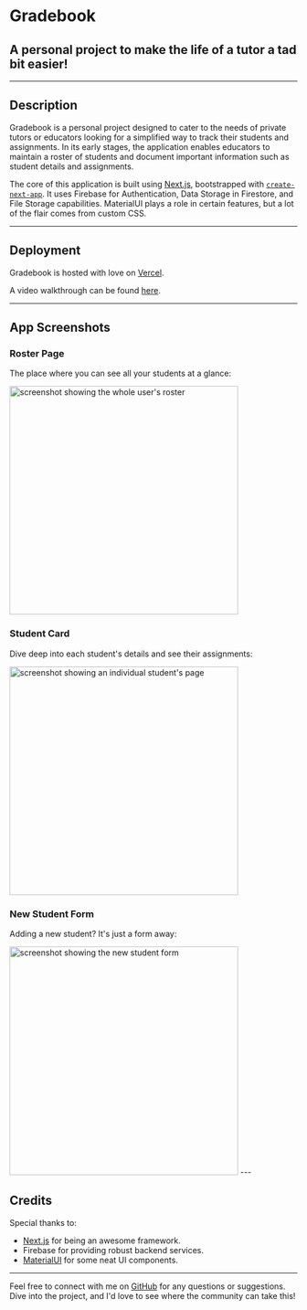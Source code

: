 # Gradebook
## A personal project to make the life of a tutor a tad bit easier!

---

## Description
Gradebook is a personal project designed to cater to the needs of private tutors or educators looking for a simplified way to track their students and assignments. In its early stages, the application enables educators to maintain a roster of students and document important information such as student details and assignments.

The core of this application is built using [Next.js](https://nextjs.org/), bootstrapped with [`create-next-app`](https://github.com/vercel/next.js/tree/canary/packages/create-next-app). It uses Firebase for Authentication, Data Storage in Firestore, and File Storage capabilities. MaterialUI plays a role in certain features, but a lot of the flair comes from custom CSS.

---

## Deployment

Gradebook is hosted with love on [Vercel](https://gradebook-eight.vercel.app/). 

A video walkthrough can be found [here](https://youtube.com/).

---

## App Screenshots

### Roster Page
The place where you can see all your students at a glance:

<img src="https://i.imgur.com/GTvV9Hc.png" width="400px" alt="screenshot showing the whole user's roster">

### Student Card
Dive deep into each student's details and see their assignments:

<img src="https://i.imgur.com/QYUNYsC.png" width="400px" alt="screenshot showing an individual student's page">

### New Student Form
Adding a new student? It's just a form away:

<img src="https://i.imgur.com/EqbB92j.png" width="400px" alt="screenshot showing the new student form">
---

## Credits
Special thanks to:

- [Next.js](https://nextjs.org/) for being an awesome framework.
- Firebase for providing robust backend services.
- [MaterialUI](https://mui.com/material-ui/getting-started/) for some neat UI components.

---

Feel free to connect with me on [GitHub](https://www.github.com/gecitgit) for any questions or suggestions. Dive into the project, and I'd love to see where the community can take this!

